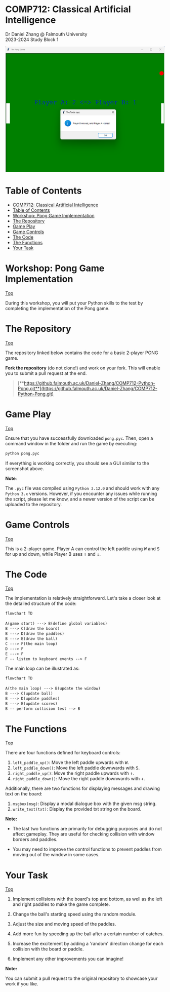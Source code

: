 # COMP712: Classical Artificial Intelligence 

Dr Daniel Zhang @ Falmouth University\
2023-2024 Study Block 1

![The Pong Game](pong_gui.png)

<div id="top"></div>

# Table of Contents
- [COMP712: Classical Artificial Intelligence](#comp712-classical-artificial-intelligence)
- [Table of Contents](#table-of-contents)
- [Workshop: Pong Game Implementation](#workshop-pong-game-implementation)
- [The Repository](#the-repository)
- [Game Play](#game-play)
- [Game Controls](#game-controls)
- [The Code](#the-code)
- [The Functions](#the-functions)
- [Your Task](#your-task)


# Workshop: Pong Game Implementation
<a href="#top">Top</a>

During this workshop, you will put your Python skills to the test by completing the implementation of the Pong game.

# The Repository
<a href="#top">Top</a>

The repository linked below contains the code for a basic 2-player PONG game.

**Fork the repository** (do not clone!) and work on your fork. This will enable you to submit a pull request at the end.

> [**https://github.falmouth.ac.uk/Daniel-Zhang/COMP712-Python-Pong.git**](https://github.falmouth.ac.uk/Daniel-Zhang/COMP712-Python-Pong.git)

# Game Play
<a href="#top">Top</a>

Ensure that you have successfully downloaded `pong.pyc`. Then, open a command window in the folder and run the game by executing:

```bash
python pong.pyc
```

If everything is working correctly, you should see a GUI similar to the screenshot above.

**Note**:

The `.pyc` file was compiled using `Python 3.12.0` and should work with any `Python 3.x` versions. However, if you encounter any issues while running the script, please let me know, and a newer version of the script can be uploaded to the repository.

# Game Controls
<a href="#top">Top</a>

This is a 2-player game. Player A can control the left paddle using <kbd>W</kbd> and <kbd>S</kbd> for up and down, while Player B uses <kbd>↑</kbd> and <kbd>↓</kbd>.

# The Code
<a href="#top">Top</a>

The implementation is relatively straightforward. Let's take a closer look at the detailed structure of the code:

<!-- ![Game Flow](flow1.png) -->

```mermaid
flowchart TD

A(game start) ---> B(define global variables)
B ---> C(draw the board)
B ---> D(draw the paddles)
B ---> E(draw the ball)
C ---> F(the main loop)
D ---> F
E ---> F
F -- listen to keyboard events --> F
```

The main loop can be illustrated as:

<!-- ![Main Loop](flow2.png) -->

```mermaid
flowchart TD

A(the main loop) ---> B(update the window)
B ---> C(update ball)
B ---> D(update paddles)
B ---> E(update scores)
B -- perform collision test --> B
```

# The Functions
<a href="#top">Top</a>

There are four functions defined for keyboard controls:

1. `left_paddle_up()`: Move the left paddle upwards with <kbd>W</kbd>.
2. `left_paddle_down()`: Move the left paddle downwards with <kbd>S</kbd>.
3. `right_paddle_up()`: Move the right paddle upwards with <kbd>↑</kbd>.
4. `right_paddle_down()`: Move the right paddle downwards with <kbd>↓</kbd>.

Additionally, there are two functions for displaying messages and drawing text on the board:

1. `msgbox(msg)`: Display a modal dialogue box with the given msg string.
2. `write_text(txt)`: Display the provided txt string on the board.

**Note:**

- The last two functions are primarily for debugging purposes and do not affect gameplay. They are useful for checking collision with window borders and paddles.

- You may need to improve the control functions to prevent paddles from moving out of the window in some cases.

# Your Task
<a href="#top">Top</a>

1. Implement collisions with the board's top and bottom, as well as the left and right paddles to make the game complete.

2. Change the ball's starting speed using the random module.

3. Adjust the size and moving speed of the paddles.

4. Add more fun by speeding up the ball after a certain number of catches.

5. Increase the excitement by adding a 'random' direction change for each collision with the board or paddle.

6. Implement any other improvements you can imagine!

**Note:**

You can submit a pull request to the original repository to showcase your work if you like.